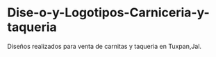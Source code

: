 # Dise-o-y-Logotipos-Carniceria-y-taqueria

Diseños realizados para venta de carnitas y taqueria en Tuxpan,Jal.

